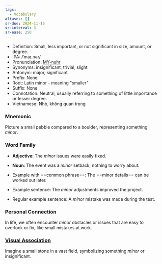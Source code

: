 ```yaml
---
tags:
  - Vocabulary
aliases: []
sr-due: 2024-11-15
sr-interval: 3
sr-ease: 250
---
```


- Definition: Small, less important, or not significant in size, amount, or degree.
- IPA: /ˈmaɪ.nər/
- Pronunciation: [MY-nuhr](https://www.google.com/search?q=how+to+pronounce+minor)
- Synonyms: insignificant, trivial, slight
- Antonym: major, significant
- Prefix: None
- Root: Latin minor - meaning "smaller"
- Suffix: None
- Connotation: Neutral, usually referring to something of little importance or lesser degree.
- Vietnamese: Nhỏ, không quan trọng

### Mnemonic

Picture a small pebble compared to a boulder, representing something *minor*.

### Word Family

- **Adjective**: The *minor* issues were easily fixed.
- **Noun**: The event was a *minor* setback, nothing to worry about.
  
- Example with ==common phrase==: The ==minor details== can be worked out later.
- Example sentence: The *minor* adjustments improved the project.
- Regular example sentence: A *minor* mistake was made during the test.

### Personal Connection

In life, we often encounter *minor* obstacles or issues that are easy to overlook or fix, like small mistakes at work.

### [Visual Association](https://www.google.com/search?tbm=isch&q=minor)

Imagine a small stone in a vast field, symbolizing something *minor* or insignificant.

